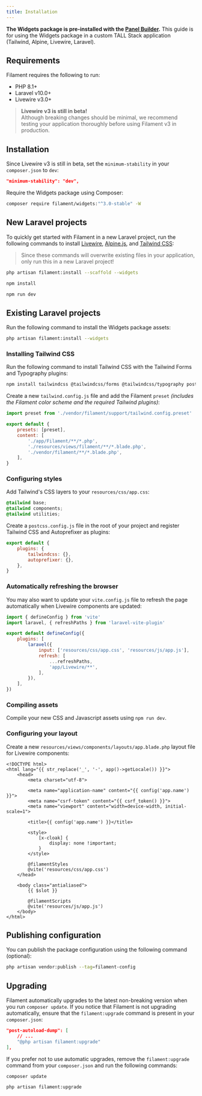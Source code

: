 ```yaml
---
title: Installation
---
```


**The Widgets package is pre-installed with the [Panel Builder](/docs/panels).** This guide is for using the Widgets package in a custom TALL Stack application (Tailwind, Alpine, Livewire, Laravel).

## Requirements

Filament requires the following to run:

- PHP 8.1+
- Laravel v10.0+
- Livewire v3.0+

> **Livewire v3 is still in beta!**<br />
> Although breaking changes should be minimal, we recommend testing your application thoroughly before using Filament v3 in production.

## Installation

Since Livewire v3 is still in beta, set the `minimum-stability` in your `composer.json` to `dev`:

```json
"minimum-stability": "dev",
```

Require the Widgets package using Composer:

```bash
composer require filament/widgets:"^3.0-stable" -W
```

## New Laravel projects

To quickly get started with Filament in a new Laravel project, run the following commands to install [Livewire](https://livewire.laravel.com), [Alpine.js](https://alpinejs.dev), and [Tailwind CSS](https://tailwindcss.com):

> Since these commands will overwrite existing files in your application, only run this in a new Laravel project!

```bash
php artisan filament:install --scaffold --widgets

npm install

npm run dev
```

## Existing Laravel projects

Run the following command to install the Widgets package assets:

```bash
php artisan filament:install --widgets
```

### Installing Tailwind CSS

Run the following command to install Tailwind CSS with the Tailwind Forms and Typography plugins:

```bash
npm install tailwindcss @tailwindcss/forms @tailwindcss/typography postcss autoprefixer --save-dev
```

Create a new `tailwind.config.js` file and add the Filament `preset` *(includes the Filament color scheme and the required Tailwind plugins)*:

```js
import preset from './vendor/filament/support/tailwind.config.preset'

export default {
    presets: [preset],
    content: [
        './app/Filament/**/*.php',
        './resources/views/filament/**/*.blade.php',
        './vendor/filament/**/*.blade.php',
    ],
}
```

### Configuring styles

Add Tailwind's CSS layers to your `resources/css/app.css`:

```css
@tailwind base;
@tailwind components;
@tailwind utilities;
```

Create a `postcss.config.js` file in the root of your project and register Tailwind CSS and Autoprefixer as plugins:

```js
export default {
    plugins: {
        tailwindcss: {},
        autoprefixer: {},
    },
}
```

### Automatically refreshing the browser
You may also want to update your `vite.config.js` file to refresh the page automatically when Livewire components are updated:

```js
import { defineConfig } from 'vite'
import laravel, { refreshPaths } from 'laravel-vite-plugin'

export default defineConfig({
    plugins: [
        laravel({
            input: ['resources/css/app.css', 'resources/js/app.js'],
            refresh: [
                ...refreshPaths,
                'app/Livewire/**',
            ],
        }),
    ],
})
```

### Compiling assets

Compile your new CSS and Javascript assets using `npm run dev`.

### Configuring your layout

Create a new `resources/views/components/layouts/app.blade.php` layout file for Livewire components:

```blade
<!DOCTYPE html>
<html lang="{{ str_replace('_', '-', app()->getLocale()) }}">
    <head>
        <meta charset="utf-8">

        <meta name="application-name" content="{{ config('app.name') }}">
        <meta name="csrf-token" content="{{ csrf_token() }}">
        <meta name="viewport" content="width=device-width, initial-scale=1">

        <title>{{ config('app.name') }}</title>

        <style>
            [x-cloak] {
                display: none !important;
            }
        </style>

        @filamentStyles
        @vite('resources/css/app.css')
    </head>

    <body class="antialiased">
        {{ $slot }}

        @filamentScripts
        @vite('resources/js/app.js')
    </body>
</html>
```

## Publishing configuration

You can publish the package configuration using the following command (optional):

```bash
php artisan vendor:publish --tag=filament-config
```

## Upgrading

Filament automatically upgrades to the latest non-breaking version when you run `composer update`. If you notice that Filament is not upgrading automatically, ensure that the `filament:upgrade` command is present in your `composer.json`:

```json
"post-autoload-dump": [
    // ...
    "@php artisan filament:upgrade"
],
```

If you prefer not to use automatic upgrades, remove the `filament:upgrade` command from your `composer.json` and run the following commands:

```bash
composer update

php artisan filament:upgrade
```
